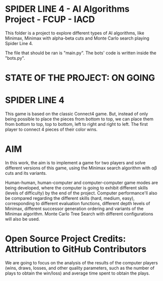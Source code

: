 # SPIDER LINE 4 - AI Algorithms Project - FCUP - IACD

This folder is a project to explore different types of AI algorithms, like Minimax,
Minimax with alpha-beta cuts and Monte Carlo search playing Spider Line 4.

The file that should be ran is "main.py".
The bots' code is written inside the "bots.py".

# STATE OF THE PROJECT: ON GOING

# SPIDER LINE 4 #

This game is based on the classic Connect4 game. But, instead of only being possible to
place the pieces from bottom to top, we can place them from bottom to top, top to bottom,
left to right and right to left. The first player to connect 4 pieces of their color wins.

# AIM #

In this work, the aim is to implement a game for two players and solve different versions of this game,
using the Minimax search algorithm with αβ cuts and its variants.

Human-human, human-computer and computer-computer game modes are being developed, where the
computer is going to exhibit different skills (levels of difficulty) by the end of the project.
Computer performance'll also be compared regarding the different skills (hard, medium, easy),
corresponding to different evaluation functions, different depth levels of Minimax,
different successor generation ordering and variants of the Minimax algorithm.
Monte Carlo Tree Search with different configurations will also be used.

# Open Source Project Credits: Attribution to GitHub Contributors

We are going to focus on the analysis of the results of the computer players (wins, draws, losses, and other quality
parameters, such as the number of plays to obtain the win/loss) and average time spent to obtain the plays.

